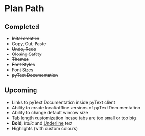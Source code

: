 # Plan Path

## Completed

- ~~Inital creation~~
- ~~Copy, Cut, Paste~~
- ~~Undo, Redo~~
- ~~Closing Safety~~
- ~~Themes~~
- ~~Font Styles~~
- ~~Font Sizes~~
- ~~pyText Documentation~~

## Upcoming

- Links to pyText Documentation inside pyText client
- Ability to create local/offline versions of pyText Documentation
- Ability to change default window size
- Tab length customization incase tabs are too small or too big
- **Bold**, *Italic* and <u>Underline</u> text
- Highlights (with custom colours)